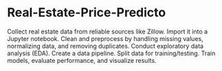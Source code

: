 # Real-Estate-Price-Predicto
Collect real estate data from reliable sources like Zillow. Import it into a Jupyter notebook. Clean and preprocess by handling missing values, normalizing data, and removing duplicates. Conduct exploratory data analysis (EDA). Create a data pipeline. Split data for training/testing. Train models, evaluate performance, and visualize results. 
